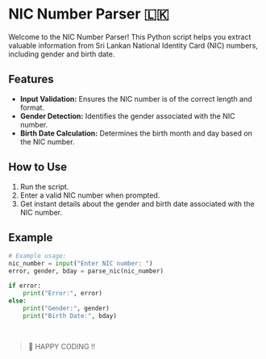 # NIC Number Parser 🇱🇰

Welcome to the NIC Number Parser! This Python script helps you extract valuable information from Sri Lankan National Identity Card (NIC) numbers, including gender and birth date.


## Features

- **Input Validation:** Ensures the NIC number is of the correct length and format.
- **Gender Detection:** Identifies the gender associated with the NIC number.
- **Birth Date Calculation:** Determines the birth month and day based on the NIC number.

## How to Use

1. Run the script.
2. Enter a valid NIC number when prompted.
3. Get instant details about the gender and birth date associated with the NIC number.

## Example

```python
# Example usage:
nic_number = input("Enter NIC number: ")
error, gender, bday = parse_nic(nic_number)

if error:
    print("Error:", error)
else:
    print("Gender:", gender)
    print("Birth Date:", bday)
```
<br>

> 👾 HAPPY CODING !!
